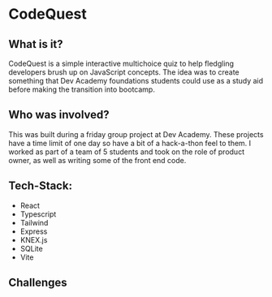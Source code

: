 # CodeQuest

## What is it?

CodeQuest is a simple interactive multichoice quiz to help fledgling developers brush up on JavaScript concepts.
The idea was to create something that Dev Academy foundations students could use as a study aid before making the transition into bootcamp.

## Who was involved?

This was built during a friday group project at Dev Academy. These projects have a time limit of one day so have a bit of a hack-a-thon feel to them. I worked as part of a team of 5 students and took on the role of product owner, as well as writing some of the front end code.

## Tech-Stack:

- React 
- Typescript
- Tailwind
- Express
- KNEX.js
- SQLite
- Vite

## Challenges


